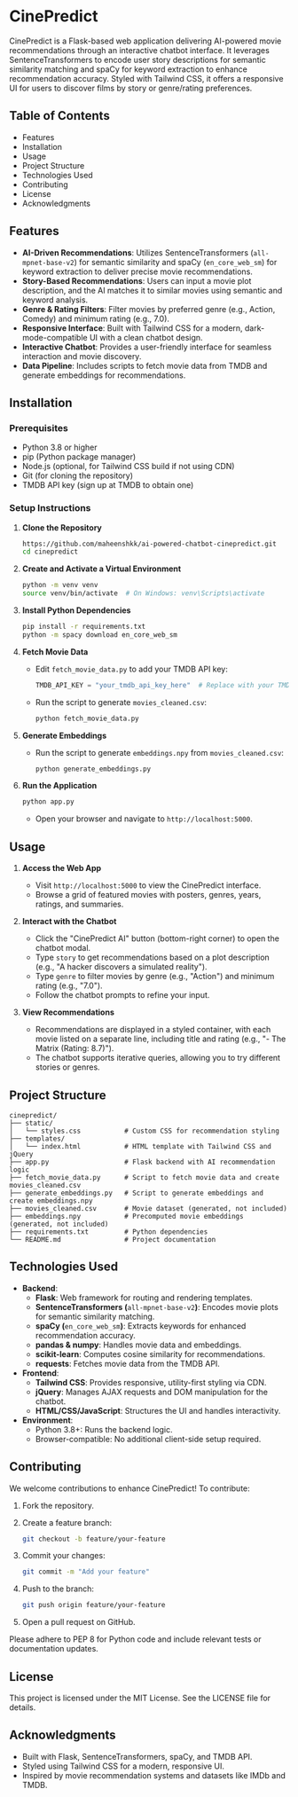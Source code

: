 # CinePredict

CinePredict is a Flask-based web application delivering AI-powered movie recommendations through an interactive chatbot interface. It leverages SentenceTransformers to encode user story descriptions for semantic similarity matching and spaCy for keyword extraction to enhance recommendation accuracy. Styled with Tailwind CSS, it offers a responsive UI for users to discover films by story or genre/rating preferences.

## Table of Contents

- Features
- Installation
- Usage
- Project Structure
- Technologies Used
- Contributing
- License
- Acknowledgments

## Features

- **AI-Driven Recommendations**: Utilizes SentenceTransformers (`all-mpnet-base-v2`) for semantic similarity and spaCy (`en_core_web_sm`) for keyword extraction to deliver precise movie recommendations.
- **Story-Based Recommendations**: Users can input a movie plot description, and the AI matches it to similar movies using semantic and keyword analysis.
- **Genre & Rating Filters**: Filter movies by preferred genre (e.g., Action, Comedy) and minimum rating (e.g., 7.0).
- **Responsive Interface**: Built with Tailwind CSS for a modern, dark-mode-compatible UI with a clean chatbot design.
- **Interactive Chatbot**: Provides a user-friendly interface for seamless interaction and movie discovery.
- **Data Pipeline**: Includes scripts to fetch movie data from TMDB and generate embeddings for recommendations.

## Installation

### Prerequisites

- Python 3.8 or higher
- pip (Python package manager)
- Node.js (optional, for Tailwind CSS build if not using CDN)
- Git (for cloning the repository)
- TMDB API key (sign up at TMDB to obtain one)

### Setup Instructions

1. **Clone the Repository**

   ```bash
   https://github.com/maheenshkk/ai-powered-chatbot-cinepredict.git
   cd cinepredict
   ```

2. **Create and Activate a Virtual Environment**

   ```bash
   python -m venv venv
   source venv/bin/activate  # On Windows: venv\Scripts\activate
   ```

3. **Install Python Dependencies**

   ```bash
   pip install -r requirements.txt
   python -m spacy download en_core_web_sm
   ```

4. **Fetch Movie Data**

   - Edit `fetch_movie_data.py` to add your TMDB API key:

     ```python
     TMDB_API_KEY = "your_tmdb_api_key_here"  # Replace with your TMDB API key
     ```

   - Run the script to generate `movies_cleaned.csv`:

     ```bash
     python fetch_movie_data.py
     ```

5. **Generate Embeddings**

   - Run the script to generate `embeddings.npy` from `movies_cleaned.csv`:

     ```bash
     python generate_embeddings.py
     ```

6. **Run the Application**

   ```bash
   python app.py
   ```

   - Open your browser and navigate to `http://localhost:5000`.

## Usage

1. **Access the Web App**

   - Visit `http://localhost:5000` to view the CinePredict interface.
   - Browse a grid of featured movies with posters, genres, years, ratings, and summaries.

2. **Interact with the Chatbot**

   - Click the "CinePredict AI" button (bottom-right corner) to open the chatbot modal.
   - Type `story` to get recommendations based on a plot description (e.g., "A hacker discovers a simulated reality").
   - Type `genre` to filter movies by genre (e.g., "Action") and minimum rating (e.g., "7.0").
   - Follow the chatbot prompts to refine your input.

3. **View Recommendations**

   - Recommendations are displayed in a styled container, with each movie listed on a separate line, including title and rating (e.g., "- The Matrix (Rating: 8.7)").
   - The chatbot supports iterative queries, allowing you to try different stories or genres.

## Project Structure

```plaintext
cinepredict/
├── static/
│   └── styles.css           # Custom CSS for recommendation styling
├── templates/
│   └── index.html           # HTML template with Tailwind CSS and jQuery
├── app.py                   # Flask backend with AI recommendation logic
├── fetch_movie_data.py      # Script to fetch movie data and create movies_cleaned.csv
├── generate_embeddings.py   # Script to generate embeddings and create embeddings.npy
├── movies_cleaned.csv       # Movie dataset (generated, not included)
├── embeddings.npy           # Precomputed movie embeddings (generated, not included)
├── requirements.txt         # Python dependencies
└── README.md                # Project documentation
```

## Technologies Used

- **Backend**:
  - **Flask**: Web framework for routing and rendering templates.
  - **SentenceTransformers (**`all-mpnet-base-v2`**)**: Encodes movie plots for semantic similarity matching.
  - **spaCy (**`en_core_web_sm`**)**: Extracts keywords for enhanced recommendation accuracy.
  - **pandas & numpy**: Handles movie data and embeddings.
  - **scikit-learn**: Computes cosine similarity for recommendations.
  - **requests**: Fetches movie data from the TMDB API.
- **Frontend**:
  - **Tailwind CSS**: Provides responsive, utility-first styling via CDN.
  - **jQuery**: Manages AJAX requests and DOM manipulation for the chatbot.
  - **HTML/CSS/JavaScript**: Structures the UI and handles interactivity.
- **Environment**:
  - Python 3.8+: Runs the backend logic.
  - Browser-compatible: No additional client-side setup required.

## Contributing

We welcome contributions to enhance CinePredict! To contribute:

1. Fork the repository.

2. Create a feature branch:

   ```bash
   git checkout -b feature/your-feature
   ```

3. Commit your changes:

   ```bash
   git commit -m "Add your feature"
   ```

4. Push to the branch:

   ```bash
   git push origin feature/your-feature
   ```

5. Open a pull request on GitHub.

Please adhere to PEP 8 for Python code and include relevant tests or documentation updates.

## License

This project is licensed under the MIT License. See the LICENSE file for details.

## Acknowledgments

- Built with Flask, SentenceTransformers, spaCy, and TMDB API.
- Styled using Tailwind CSS for a modern, responsive UI.
- Inspired by movie recommendation systems and datasets like IMDb and TMDB.

